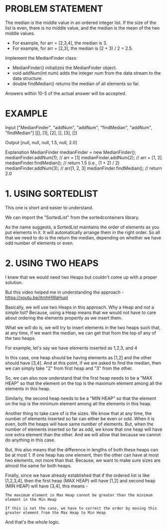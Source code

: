 # PROBLEM STATEMENT

The median is the middle value in an ordered integer list. If the size of the list is even, there is no middle value, and the median is the mean of the two middle values.

 - For example, for arr = [2,3,4], the median is 3.
 - For example, for arr = [2,3], the median is (2 + 3) / 2 = 2.5.

Implement the MedianFinder class:

 - MedianFinder() initializes the MedianFinder object.
 - void addNum(int num) adds the integer num from the data stream to the data structure.
 - double findMedian() returns the median of all elements so far. 
  
Answers within 10-5 of the actual answer will be accepted.

# EXAMPLE

Input
["MedianFinder", "addNum", "addNum", "findMedian", "addNum", "findMedian"]
[[], [1], [2], [], [3], []]

Output
[null, null, null, 1.5, null, 2.0]

Explanation
MedianFinder medianFinder = new MedianFinder();
medianFinder.addNum(1);    // arr = [1]
medianFinder.addNum(2);    // arr = [1, 2]
medianFinder.findMedian(); // return 1.5 (i.e., (1 + 2) / 2)
medianFinder.addNum(3);    // arr[1, 2, 3]
medianFinder.findMedian(); // return 2.0

# **1. USING SORTEDLIST**
This one is short and easier to understand.

We can import the "SortedList" from the sortedcontainers library.

As the name suggests, a SortedList maintains the order of elements as you put elements in it. It will automatically arrange them in the right order. So all that we need to do is the return the median, depending on whether we have odd number of elements or even.


# **2. USING TWO HEAPS**
I knew that we would need two Heaps but couldn't come up with a proper solution.

But this video helped me in understanding the approach - https://youtu.be/itmhHWaHupI

Basically, we will use two Heaps in this approach. Why a Heap and not a simple list? Because, using a Heap means that we would not have to care about ordering the elements propertly as we insert them.

What we will do is, we will try to insert elements in the two heaps such that, at any time, if we want the median, we can get that from the top of any of the two heaps.

For example, let's say we have elements inserted as 1,2,3, and 4

In this case, one heap should be having elements as [1,2] and the other should have [3,4]. And at this point, if we are asked to find the median, then we can simply take "2" from first heap and "3" from the other. 

So, we can also now understand that the first heap needs to be a "MAX HEAP" so that the element on the top is the maximum element among all the elements in this heap.

Similarly, the second heap needs to be a "MIN HEAP" so that the element on the top is the minimum element among all the elements in this heap.

Another thing to take care of is the sizes. We know that at any time, the number of elements inserted so far can either be even or odd. When it is even, both the heaps will have same number of elements. But, when the number of elements inserted so far as odd, we know that one heap will have one extra element than the other. And we will allow that because we cannot do anything in this case. 

But, this also means that the difference in lengths of both these heaps can be at most 1. If one heap has one element, then the other can have at most two elements, not more than that. Because, we want to make sure sizes are almost the same for both heaps.

Finally, since we have already established that if the ordered list is like [1,2,3,4], then the first heap (MAX HEAP) will have [1,2] and second heap (MIN HEAP) will have [3,4], this means - 

	The maximum element in Max Heap cannot be greater than the minimum element in the Min Heap

	If this is not the case, we have to correct the order by moving this greater element from the Max Heap to Min Heap

And that's the whole logic. 




















